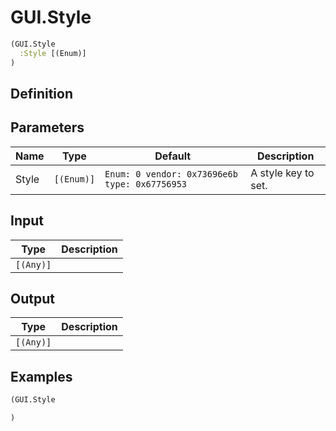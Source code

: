 # GUI.Style

```clojure
(GUI.Style
  :Style [(Enum)]
)
```

## Definition


## Parameters
| Name | Type | Default | Description |
|------|------|---------|-------------|
| Style | `[(Enum)]` | `Enum: 0 vendor: 0x73696e6b type: 0x67756953` | A style key to set. |


## Input
| Type | Description |
|------|-------------|
| `[(Any)]` |  |


## Output
| Type | Description |
|------|-------------|
| `[(Any)]` |  |


## Examples

```clojure
(GUI.Style

)
```
